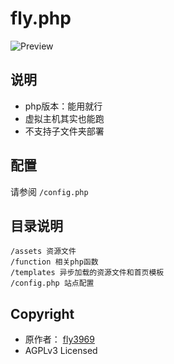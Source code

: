 # fly.php

![Preview](https://s3.undefined.moe/images/2021/07/19/imagef28637ac3cc91d15.png)

## 说明

* php版本：能用就行
* 虚拟主机其实也能跑
* 不支持子文件夹部署

## 配置

请参阅 ` /config.php `

## 目录说明

```
/assets 资源文件
/function 相关php函数
/templates 异步加载的资源文件和首页模板
/config.php 站点配置
```

## Copyright

* 原作者： [fly3969](https://github.com/fly3949/fly.moe)
* AGPLv3 Licensed
